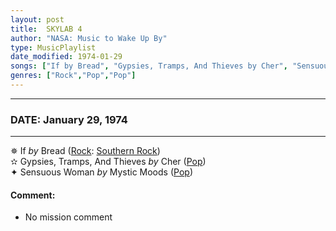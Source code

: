 ```yaml
---
layout: post
title:  SKYLAB 4
author: "NASA: Music to Wake Up By"
type: MusicPlaylist
date_modified: 1974-01-29
songs: ["If by Bread", "Gypsies, Tramps, And Thieves by Cher", "Sensuous Woman by Mystic Moods"]
genres: ["Rock","Pop","Pop"]
---
```


----
### DATE: January 29, 1974
----
✵ If *by* Bread ([Rock](https://www.discogs.com/genre/Rock): [Southern Rock](https://www.discogs.com/style/Southern%20Rock)) <a target="blank_" href="https://www.discogs.com/Bread-If/master/221920">
    <i class="fas fa-compact-disc"
       title="Discogs entry for this song"
       alt="Discogs entry for this song"
       style="font-size: 1.1em;"></i></a>
      &nbsp;<br />
✫ Gypsies, Tramps, And Thieves *by* Cher ([Pop](https://www.discogs.com/genre/Pop)) <a target="blank_" href="https://www.discogs.com/Ch%C3%A9r-Gypsies-Tramps-Thieves/release/11086493">
    <i class="fas fa-compact-disc"
       title="Discogs entry for this song"
       alt="Discogs entry for this song"
       style="font-size: 1.1em;"></i></a>
      &nbsp;<br />
✦ Sensuous Woman *by* Mystic Moods ([Pop](https://www.discogs.com/genre/Pop)) <a target="blank_" href="https://www.discogs.com/The-Mystic-Moods-Orchestra-Sensuous-Woman/release/7525383">
    <i class="fas fa-compact-disc"
       title="Discogs entry for this song"
       alt="Discogs entry for this song"
       style="font-size: 1.1em;"></i></a>
    

#### Comment:
* No mission comment



<br/>
<center>
	<a target="_blank"
	   href="https://twitter.com/intent/tweet?hashtags=Space,NASA,Playlist,NASAWakeupCalls,SpaceProgram&text=🚀 {{ page.author}}, '{{ page.songs.first }}' {{ page.title }}, {{ page.date | date: '%B %d, %Y' }}, {{ site.url }}{{ page.url }}&via=nasawakeupcalls"><i class="fab fa-twitter" title="Tweet this page" alt="Tweet this page" style="font-size: 1.3em;"></i></a>
	&nbsp; 	<i class="fas fa-user-astronaut" style="font-size: 1.5em;"></i> &nbsp;
    <a id="custom_amazon_link"
       type="amzn" search="#"
       category="popular music">
    <i class="fab fa-amazon" style="font-size: 1.3em;"></i></a>
</center>

<!-- Randomly resolve an individual entry from a song array -->
<script src="/assets/javascript/seedrandom.min.js"></script>
<script>
  var wake_me_up = ["If by Bread", "Gypsies, Tramps, And Thieves by Cher", "Sensuous Woman by Mystic Moods"];
  var prng = new Math.seedrandom();
  function randomSong() {
    song = wake_me_up[Math.floor(Math.random() * wake_me_up.length)];
    var amazon_link = document.getElementById("custom_amazon_link");
    amazon_link.setAttribute("search", song);
  }
  window.onload = randomSong();
</script>
